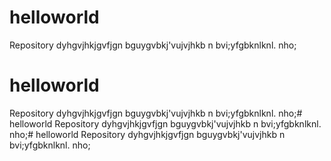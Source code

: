 # helloworld
Repository
dyhgvjhkjgvfjgn
bguygvbkj'vujvjhkb n 
bvi;yfgbknlknl.
nho;
# helloworld
Repository
dyhgvjhkjgvfjgn
bguygvbkj'vujvjhkb n 
bvi;yfgbknlknl.
nho;# helloworld
Repository
dyhgvjhkjgvfjgn
bguygvbkj'vujvjhkb n 
bvi;yfgbknlknl.
nho;# helloworld
Repository
dyhgvjhkjgvfjgn
bguygvbkj'vujvjhkb n 
bvi;yfgbknlknl.
nho;
